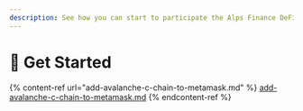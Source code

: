 ```yaml
---
description: See how you can start to participate the Alps Finance DeFi economy!
---
```


# 🚀 Get Started

{% content-ref url="add-avalanche-c-chain-to-metamask.md" %}
[add-avalanche-c-chain-to-metamask.md](add-avalanche-c-chain-to-metamask.md)
{% endcontent-ref %}
